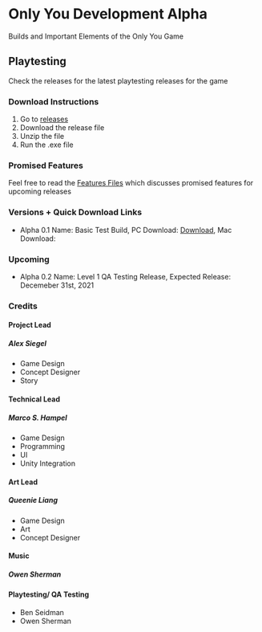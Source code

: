 # Only You Development Alpha
Builds and Important Elements of the Only You Game

## Playtesting
Check the releases for the latest playtesting releases for the game

### Download Instructions
1. Go to [releases](https://github.com/firez2469/AlongSideUsDevelopment/releases)
2. Download the release file
3. Unzip the file
4. Run the .exe file

### Promised Features
Feel free to read the [Features Files](/Features/) which discusses promised features for upcoming releases

### Versions + Quick Download Links
- Alpha 0.1 Name: Basic Test Build, PC Download: [Download](https://github.com/firez2469/OnlyYouDevelopment/releases/download/Experimental_1/TestBuild1.zip), Mac Download:
### Upcoming
- Alpha 0.2 Name: Level 1 QA Testing Release, Expected Release: Decemeber 31st, 2021


### Credits
#### Project Lead
##### Alex Siegel
- Game Design
- Concept Designer
- Story

#### Technical Lead
##### Marco S. Hampel
- Game Design
- Programming
- UI
- Unity Integration

#### Art Lead
##### Queenie Liang
- Game Design
- Art
- Concept Designer

#### Music 
##### Owen Sherman


#### Playtesting/ QA Testing
- Ben Seidman
- Owen Sherman
